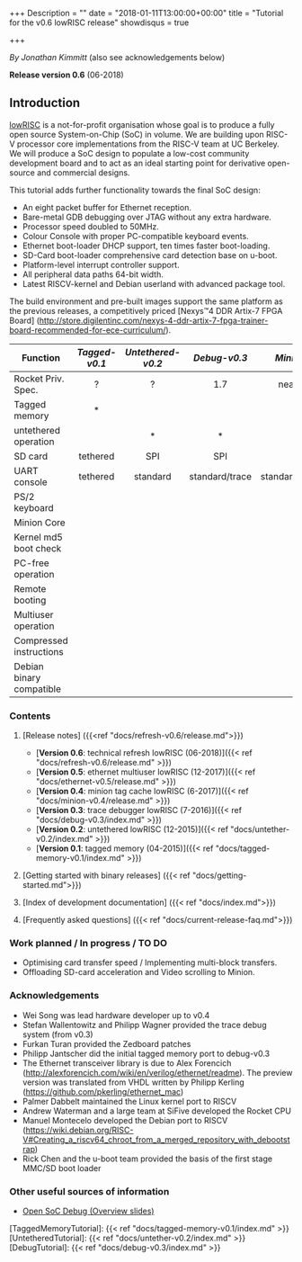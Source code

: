 +++
Description = ""
date = "2018-01-11T13:00:00+00:00"
title = "Tutorial for the v0.6 lowRISC release"
showdisqus = true

+++

_By Jonathan Kimmitt_ (also see acknowledgements below)

**Release version 0.6** (06-2018)

## Introduction

[lowRISC][lowRISC] is a not-for-profit organisation whose goal is to
produce a fully open source System-on-Chip (SoC) in volume. We are
building upon RISC-V processor core implementations from the RISC-V
team at UC Berkeley. We will produce a SoC design to populate a
low-cost community development board and to act as an ideal starting
point for derivative open-source and commercial designs.

This tutorial adds further functionality towards the final SoC design:

* An eight packet buffer for Ethernet reception.
* Bare-metal GDB debugging over JTAG without any extra hardware.
* Processor speed doubled to 50MHz.
* Colour Console with proper PC-compatible keyboard events.
* Ethernet boot-loader DHCP support, ten times faster boot-loading.
* SD-Card boot-loader comprehensive card detection base on u-boot.
* Platform-level interrupt controller support.
* All peripheral data paths 64-bit width.
* Latest RISCV-kernel and Debian userland with advanced package tool.

The build environment and pre-built images support the same platform as the previous releases, a competitively priced
[Nexys™4 DDR Artix-7 FPGA Board]
(http://store.digilentinc.com/nexys-4-ddr-artix-7-fpga-trainer-board-recommended-for-ece-curriculum/).

| Function              | _Tagged-v0.1_  | _Untethered-v0.2_ | _Debug-v0.3_ | _Minion-v0.4_ | _Ethernet-v0.5_ | _Refresh-v0.6_     |
| --------------        | :----------:   | :--------------:  | :----------: | :-----------: | :-------------: | :-------------: |
| Rocket Priv. Spec.    |      ?         |       ?           |      1.7     | nearly 1.91   | nearly 1.91     | 1.10 |
| Tagged memory         |   *            |                   |              | *             | *               |      |
| untethered operation  |                |   *               |      *       | *             | optional        | *    |
| SD card               | tethered       |   SPI             |      SPI     | SD            | SD              | SD   |
| UART console          | tethered       |   standard        |  standard/trace | standard/trace/VGA |standard/VGA | standard/VGA |
| PS/2 keyboard         |                |                   |              | *             | *               | * |
| Minion Core           |                |                   |              | *             |                 |   |
| Kernel md5 boot check |                |                   |              | *             | *               | * |
| PC-free operation     |                |                   |              | *             | *               | * |
| Remote booting        |                |                   |              |               | *               | * |
| Multiuser operation   |                |                   |              |               | *               | * |
| Compressed instructions |               |                  |              |               |                 | * |
| Debian binary compatible |              |                  |              |               |                 | * |

### Contents

  1. [Release notes] ({{<ref "docs/refresh-v0.6/release.md">}})
     * [**Version 0.6**: technical refresh lowRISC (06-2018)]({{< ref "docs/refresh-v0.6/release.md" >}})
     * [**Version 0.5**: ethernet multiuser lowRISC (12-2017)]({{< ref "docs/ethernet-v0.5/release.md" >}})
     * [**Version 0.4**: minion tag cache lowRISC (6-2017)]({{< ref "docs/minion-v0.4/release.md" >}})
     * [**Version 0.3**: trace debugger lowRISC (7-2016)]({{< ref "docs/debug-v0.3/index.md" >}})
     * [**Version 0.2**: untethered lowRISC (12-2015)]({{< ref "docs/untether-v0.2/index.md" >}})
     * [**Version 0.1**: tagged memory (04-2015)]({{< ref "docs/tagged-memory-v0.1/index.md" >}})

  2. [Getting started with binary releases] ({{< ref "docs/getting-started.md">}})

  3. [Index of development documentation]  ({{< ref "docs/index.md">}})

  4. [Frequently asked questions]  ({{< ref "docs/current-release-faq.md">}})
  
### Work planned / In progress / TO DO
* Optimising card transfer speed / Implementing multi-block transfers.
* Offloading SD-card acceleration and Video scrolling to Minion.

### Acknowledgements
* Wei Song was lead hardware developer up to v0.4
* Stefan Wallentowitz and Philipp Wagner provided the trace debug system (from v0.3)
* Furkan Turan provided the Zedboard patches
* Philipp Jantscher did the initial tagged memory port to debug-v0.3
* The Ethernet transceiver library is due to Alex Forencich (http://alexforencich.com/wiki/en/verilog/ethernet/readme). The preview version was translated from VHDL written by Philipp Kerling (https://github.com/pkerling/ethernet_mac)
* Palmer Dabbelt maintained the Linux kernel port to RISCV
* Andrew Waterman and a large team at SiFive developed the Rocket CPU
* Manuel Montecelo developed the Debian port to RISCV (https://wiki.debian.org/RISC-V#Creating_a_riscv64_chroot_from_a_merged_repository_with_debootstrap)
* Rick Chen and the u-boot team provided the basis of the first stage MMC/SD boot loader

### Other useful sources of information

  * [Open SoC Debug (Overview slides)](http://opensocdebug.org/slides/2015-11-12-overview/)

<!-- Links -->

[lowRISC]: https://www.lowrisc.org/
[TaggedMemoryTutorial]: {{< ref "docs/tagged-memory-v0.1/index.md" >}}
[UntetheredTutorial]: {{< ref "docs/untether-v0.2/index.md" >}}
[DebugTutorial]: {{< ref "docs/debug-v0.3/index.md" >}}

